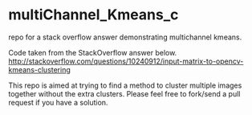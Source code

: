 # multiChannel_Kmeans_c
repo for a stack overflow answer demonstrating multichannel kmeans.

Code taken from the StackOverflow answer below. 
http://stackoverflow.com/questions/10240912/input-matrix-to-opencv-kmeans-clustering

This repo is aimed at trying to find a method to cluster multiple images together without the extra clusters.
Please feel free to fork/send a pull request if you have a solution.
